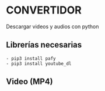 # CONVERTIDOR
Descargar videos y audios con python

## Librerías necesarias

```
- pip3 install pafy
- pip3 install youtube_dl
```

## Video (MP4)
